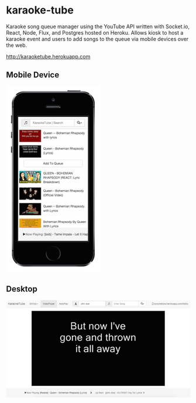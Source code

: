 # karaoke-tube

Karaoke song queue manager using the YouTube API written with Socket.io, React, Node, Flux, and Postgres hosted on Heroku. Allows kiosk to host a karaoke event and users to add songs to the queue via mobile devices over the web.

http://karaoketube.herokuapp.com

## Mobile Device
![mobile example](https://raw.githubusercontent.com/jacarval/KaraokeTube/master/readme/iphone5s.png)

## Desktop
![desktop example](https://raw.githubusercontent.com/jacarval/KaraokeTube/master/readme/mac.png)
